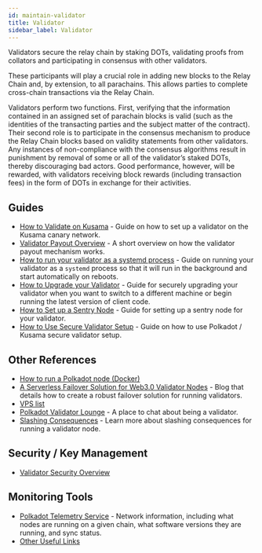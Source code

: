 ```yaml
---
id: maintain-validator
title: Validator
sidebar_label: Validator
---
```


Validators secure the relay chain by staking DOTs, validating proofs from collators and participating in consensus with other validators.

These participants will play a crucial role in adding new blocks to the Relay Chain and, by extension, to all parachains. This allows parties to complete cross-chain transactions via the Relay Chain.

Validators perform two functions. First, verifying that the information contained in an assigned set of parachain blocks is valid (such as the identities of the transacting parties and the subject matter of the contract). Their second role is to participate in the consensus mechanism to produce the Relay Chain blocks based on validity statements from other validators. Any instances of non-compliance with the consensus algorithms result in punishment by removal of some or all of the validator’s staked DOTs, thereby discouraging bad actors. Good performance, however, will be rewarded, with validators receiving block rewards (including transaction fees) in the form of DOTs in exchange for their activities.

## Guides

- [How to Validate on Kusama](maintain-guides-how-to-validate-kusama) - Guide on how to set up a validator on the Kusama canary network.
- [Validator Payout Overview](maintain-guides-validator-payout) - A short overview on how the validator payout mechanism works.
- [How to run your validator as a systemd process](maintain-guides-how-to-systemd) - Guide on running your validator as a `systemd` process so that it will run in the background and start automatically on reboots.
- [How to Upgrade your Validator](maintain-guides-how-to-upgrade) - Guide for securely upgrading your validator when you want to switch to a different machine or begin running the latest version of client code.
- [How to Set up a Sentry Node](maintain-guides-how-to-setup-sentry-node) - Guide for setting up a sentry node for your validator.
- [How to Use Secure Validator Setup](maintain-guides-how-to-use-polkadot-secure-validator) - Guide on how to use Polkadot / Kusama secure validator setup.

## Other References

- [How to run a Polkadot node (Docker)](https://medium.com/@acvlls/setting-up-a-maintain-the-easy-way-3a885283091f)
- [A Serverless Failover Solution for Web3.0 Validator Nodes](https://medium.com/hackernoon/a-serverless-failover-solution-for-web-3-0-validator-nodes-e26b9d24c71d) - Blog that details how to create a robust failover solution for running validators.
- [VPS list](maintain-guides-how-to-validate-kusama#vps-list)
- [Polkadot Validator Lounge](https://matrix.to/#/!NZrbtteFeqYKCUGQtr:matrix.parity.io?via=matrix.parity.io&via=matrix.org&via=web3.foundation) - A place to chat about being a validator.
- [Slashing Consequences](https://wiki.polkadot.network/docs/en/learn-staking#slashing) - Learn more about slashing consequences for running a validator node.

## Security / Key Management

- [Validator Security Overview](https://github.com/w3f/validator-security)

## Monitoring Tools

- [Polkadot Telemetry Service](https://telemetry.polkadot.io/#list/Kusama%20CC3) - Network information, including what nodes are running on a given chain, what software versions they are running, and sync status.
- [Other Useful Links](https://forum.web3.foundation/t/useful-links-for-validators/20)

